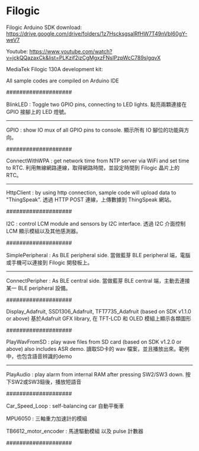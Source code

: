 # Filogic
Filogic Arduino SDK download: https://drive.google.com/drive/folders/1z7HscksgsalRfHW7T49nVbI60gY-weV7

Youtube: https://www.youtube.com/watch?v=jckQQazaxCk&list=PLKzif2izCgMgxzFNsIPzpWcC789slgqvX

MediaTek Filogic 130A development kit:

All sample codes are compiled on Arduino IDE

####################

BlinkLED : Toggle two GPIO pins, connecting to LED lights. 
點亮兩顆連接在 GPIO 接腳上的 LED 燈號。

--------------------

GPIO : show IO mux of all GPIO pins to console. 
顯示所有 IO 腳位的功能與方向。

####################

ConnectWithWPA : get network time from NTP server via WiFi and set time to RTC. 
利用無線網路連線，取得網路時間，並設定時間到 Filogic 晶片上的 RTC。

--------------------

HttpClient : by using http connection, sample code will upload data to "ThingSpeak". 
透過 HTTP POST 連線，上傳數據到 ThingSpeak 網站。

####################

I2C : control LCM module and sensors by I2C interface. 
透過 I2C 介面控制 LCM 顯示模組以及其他感測器。

####################

SimplePeripheral : As BLE peripheral side. 
當做藍芽 BLE peripheral 端，電腦或手機可以連接到 Filogic 開發板上。

--------------------

ConnectPeripher : As BLE central side. 
當做藍芽 BLE central 端，主動去連接某一 BLE peripheral 設備。

####################

Display_Adafruit, SSD1306_Adafruit, TFT7735_Adafruit (based on SDK v1.1.0 or above)
基於Adafruit GFX library, 在 TFT-LCD 和 OLED 模組上顯示各類圖形

####################

PlayWavFromSD : play wave files from SD card (based on SDK v1.2.0 or above)
                also includes ASR demo.
讀取SD卡的 wav 檔案，並且播放出來。範例中，也包含語音辨識的demo

--------------------

PlayAudio : play alarm from internal RAM after pressing SW2/SW3 down.
按下SW2或SW3鈕後，播放短語音

####################

Car_Speed_Loop : self-balancing car 自動平衡車

MPU6050 : 三軸重力加速計的模組

TB6612_motor_encoder : 馬達驅動模組 以及 pulse 計數器

####################

